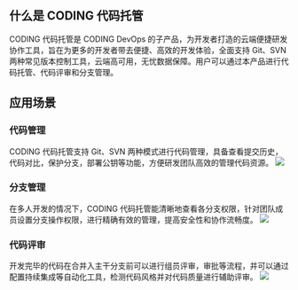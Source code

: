 ## 什么是 CODING 代码托管
CODING 代码托管是 CODING DevOps 的子产品，为开发者打造的云端便捷研发协作工具，旨在为更多的开发者带去便捷、高效的开发体验，全面支持 Git、SVN 两种常见版本控制工具，云端高可用，无忧数据保障。用户可以通过本产品进行代码托管、代码评审和分支管理。

## 应用场景
### 代码管理
CODING 代码托管支持 Git、SVN 两种模式进行代码管理，具备查看提交历史，代码对比，保护分支，部署公钥等功能，方便研发团队高效的管理代码资源。
![](https://main.qcloudimg.com/raw/ae94e337da590a805071afd83fc4c772.png)
### 分支管理
在多人开发的情况下，CODING 代码托管能清晰地查看各分支权限，针对团队成员设置分支操作权限，进行精确有效的管理，提高安全性和协作流畅度。
![](https://main.qcloudimg.com/raw/b90623aa4cb00803fde97bf4b595a527.png)
### 代码评审
开发完毕的代码在合并入主干分支前可以进行组员评审，审批等流程，并可以通过配置持续集成等自动化工具，检测代码风格并对代码质量进行辅助评审。
![](https://main.qcloudimg.com/raw/8e7163c1cc7af5f94e7c13d75d8dbe12.png)

